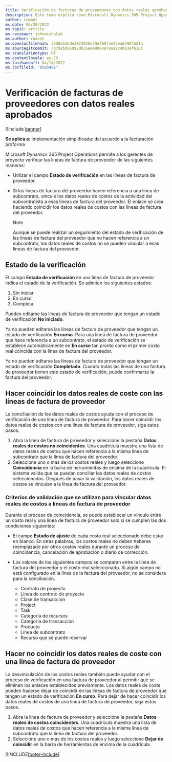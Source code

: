 ```yaml
---
title: Verificación de facturas de proveedores con datos reales aprobados
description: Este tema explica cómo Microsoft Dynamics 365 Project Operations permite a los gerentes de proyecto verificar las facturas de los proveedores con los datos reales que se aprobaron cuando los contratistas realizaron el trabajo y registraron el tiempo, y los gastos y materiales que usaron los miembros del equipo del proyecto.
author: rumant
ms.date: 03/30/2022
ms.topic: article
ms.reviewer: johnmichalak
ms.author: rumant
ms.openlocfilehash: 3350a51bde2872036b79a789fae23ea6790fb21a
ms.sourcegitcommit: c0792bd65d92db25e0e8864879a19c4b93efb10c
ms.translationtype: HT
ms.contentlocale: es-ES
ms.lasthandoff: 04/14/2022
ms.locfileid: "8585491"
---
```

# <a name="verification-of-vendor-invoices-with-approved-actuals"></a>Verificación de facturas de proveedores con datos reales aprobados

[!include [banner](../../includes/dataverse-preview.md)]

**Se aplica a:** implementación simplificada: del acuerdo a la facturación proforma

Microsoft Dynamics 365 Project Operations permite a los gerentes de proyecto verificar las líneas de factura de proveedor de las siguientes maneras:

- Utilizar el campo **Estado de verificación** en las líneas de factura de proveedor.
- Si las líneas de factura del proveedor hacen referencia a una línea de subcontrato, vincule los datos reales de costos de la actividad del subcontratista a esas líneas de factura del proveedor. El enlace se crea haciendo coincidir los datos reales de costos con las líneas de factura del proveedor.

    > [!NOTE]
    > Aunque se puede realizar un seguimiento del estado de verificación de las líneas de factura del proveedor que no hacen referencia a un subcontrato, los datos reales de costos no se pueden vincular a esas líneas de factura del proveedor.

## <a name="verification-status"></a>Estado de la verificación

El campo **Estado de verificación** en una línea de factura de proveedor indica el estado de la verificación. Se admiten los siguientes estados:

1. Sin iniciar
2. En curso
3. Completa

Pueden editarse las líneas de factura de proveedor que tengan un estado de verificación **No iniciado**.

Ya no pueden editarse las líneas de factura de proveedor que tengan un estado de verificación **En curso**. Para una línea de factura de proveedor que hace referencia a un subcontrato, el estado de verificación se establece automáticamente en **En curso** tan pronto como el primer costo real coincida con la línea de factura del proveedor.

Ya no pueden editarse las líneas de factura de proveedor que tengan un estado de verificación **Completado**. Cuando todas las líneas de una factura de proveedor tienen este estado de verificación, puede confirmarse la factura del proveedor.

## <a name="match-cost-actuals-to-vendor-invoice-lines"></a>Hacer coincidir los datos reales de coste con las líneas de factura de proveedor

La conciliación de los datos reales de costos ayuda con el proceso de verificación de una línea de factura de proveedor. Para hacer coincidir los datos reales de costos con una línea de factura de proveedor, siga estos pasos.

1. Abra la línea de factura de proveedor y seleccione la pestaña **Datos reales de costos no coincidentes**. Una cuadrícula muestra una lista de datos reales de costos que hacen referencia a la misma línea de subcontrato que la línea de factura del proveedor.
2. Seleccione uno o más de los costos reales y luego seleccione **Coincidencia** en la barra de herramientas de encima de la cuadrícula. El sistema valida que se puedan conciliar los datos reales de costos seleccionados. Después de pasar la validación, los datos reales de costos se vinculan a la línea de factura del proveedor.

### <a name="validation-criteria-that-are-used-to-link-cost-actuals-to-vendor-invoice-lines"></a>Criterios de validación que se utilizan para vincular datos reales de costos a líneas de factura de proveedor

Durante el proceso de coincidencia, se puede establecer un vínculo entre un costo real y una línea de factura de proveedor solo si se cumplen las dos condiciones siguientes:

- El campo **Estado de ajuste** de cada costo real seleccionado debe estar en blanco. En otras palabras, los costos reales no deben haberse reemplazado por otros costos reales durante un proceso de coincidencia, cancelación de aprobación o diario de corrección.
- Los valores de los siguientes campos se comparan entre la línea de factura del proveedor y el costo real seleccionado. Si algún campo no está configurado en la línea de la factura del proveedor, no se considera para la conciliación.

    - Contrato de proyecto
    - Línea de contrato de proyecto
    - Clase de transacción
    - Project
    - Task
    - Categoría de recursos
    - Categoría de transacción
    - Producto
    - Línea de subcontrato
    - Recurso que se puede reservar

## <a name="unmatch-cost-actuals-from-a-vendor-invoice-line"></a>Hacer no coincidir los datos reales de coste con una línea de factura de proveedor

La desvinculación de los costos reales también puede ayudar con el proceso de verificación en una factura de proveedor al permitir que se eliminen los enlaces establecidos previamente. Los datos reales de coste pueden hacerse dejar de coincidir en las líneas de factura de proveedor que tengan un estado de verificación **En curso**. Para dejar de hacer coincidir los datos reales de costos de una línea de factura de proveedor, siga estos pasos.

1. Abra la línea de factura de proveedor y seleccione la pestaña **Datos reales de costos coincidentes**. Una cuadrícula muestra una lista de datos reales de costos que hacen referencia a la misma línea de subcontrato que la línea de factura del proveedor.
2. Seleccione uno o más de los costos reales y luego seleccione **Dejar de coincidir** en la barra de herramientas de encima de la cuadrícula.

[!INCLUDE[footer-include](../../includes/footer-banner.md)]
